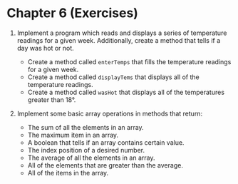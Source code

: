 # Chapter 6 (Exercises)

1. Implement a program which reads and displays a series of temperature readings for a given week. Additionally, create a method that tells if a day was hot or not.
    - Create a method called `enterTemps` that fills the temperature readings for a given week.
    - Create a method called `displayTems` that displays all of the temperature readings.
    - Create a method called `wasHot` that displays all of the temperatures greater than 18°.

2. Implement some basic array operations in methods that return:
    - The sum of all the elements in an array.
    - The maximum item in an array.
    - A boolean that tells if an array contains certain value.
    - The index position of a desired number.
    - The average of all the elements in an array.
    - All of the elements that are greater than the average.
    - All of the items in the array.